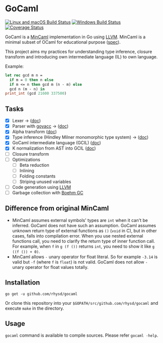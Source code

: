 GoCaml
======
[![Linux and macOS Build Status][]][Travis CI]
[![Windows Build Status][]][Appveyor]
[![Coverage Status][]][Coveralls]

GoCaml is a [MinCaml][] implementation in Go using [LLVM][]. MinCaml is a minimal subset of OCaml for educational purpose ([spec][MinCaml spec]).

This project aims my practices for understanding type inference, closure transform and introducing own intermediate language (IL) to own language.

Example:

```ocaml
let rec gcd m n =
  if m = 0 then n else
  if m <= n then gcd m (n - m) else
  gcd n (m - n) in
print_int (gcd 21600 337500)
```

## Tasks

- [x] Lexer -> ([doc][lexer doc])
- [x] Parser with [goyacc][] -> ([doc][parser doc])
- [x] Alpha transform ([doc][alpha transform doc])
- [x] Type inference (Hindley Milner monomorphic type system) -> ([doc][typing doc])
- [x] GoCaml intermediate language (GCIL) ([doc][gcil doc])
- [x] K normalization from AST into GCIL ([doc][gcil doc])
- [ ] Closure transform
- [ ] Optimizations
  - [ ] Beta reduction
  - [ ] Inlining
  - [ ] Folding constants
  - [ ] Striping unused variables
- [ ] Code generation using [LLVM][]
- [ ] Garbage collection with [Boehm GC][]

## Difference from original MinCaml

- MinCaml assumes external symbols' types are `int` when it can't be inferred. GoCaml does not have such an assumption.
  GoCaml assumes unknown return type of external functions as `()` (`void` in C), but in other cases, falls into compilation error.
  When you use nested external functions call, you need to clarify the return type of inner function call. For example, when `f` in
  `g (f ())` returns `int`, you need to show it like `g ((f ()) + 0)`.
- MinCaml allows `-` unary operator for float literal. So for example `-3.14` is valid but `-f` (where `f` is `float`) is not valid.
  GoCaml does not allow `-` unary operator for float values totally.

## Installation

```
go get -u github.com/rhysd/gocaml
```

Or clone this repository into your `$GOPATH/src/github.com/rhysd/gocaml` and execute `make` in the directory.

## Usage

`gocaml` command is available to compile sources. Please refer `gocaml -help`.

[MinCaml]: https://github.com/esumii/min-caml
[goyacc]: https://github.com/cznic/goyacc
[LLVM]: http://llvm.org/
[Linux and macOS Build Status]: https://travis-ci.org/rhysd/gocaml.svg?branch=master
[Travis CI]: https://travis-ci.org/rhysd/gocaml
[lexer doc]: https://godoc.org/github.com/rhysd/gocaml/lexer
[parser doc]: https://godoc.org/github.com/rhysd/gocaml/parser
[typing doc]: https://godoc.org/github.com/rhysd/gocaml/typing
[alpha transform doc]: https://godoc.org/github.com/rhysd/gocaml/alpha
[gcil doc]: https://godoc.org/github.com/rhysd/gocaml/gcil
[MinCaml spec]: http://esumii.github.io/min-caml/paper.pdf
[Boehm GC]: https://github.com/ivmai/bdwgc
[Coverage Status]: https://coveralls.io/repos/github/rhysd/gocaml/badge.svg
[Coveralls]: https://coveralls.io/github/rhysd/gocaml
[Windows Build Status]: https://ci.appveyor.com/api/projects/status/7lfewhhjg57nek2v/branch/master?svg=true
[Appveyor]: https://ci.appveyor.com/project/rhysd/gocaml/branch/master
